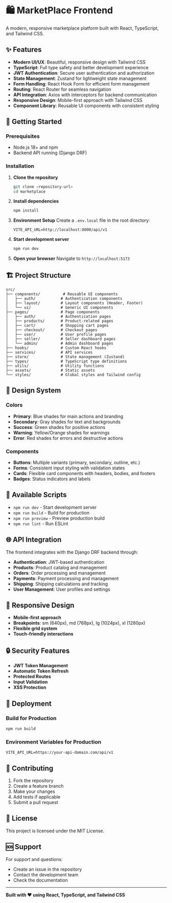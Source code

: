 # 🛍️ MarketPlace Frontend

A modern, responsive marketplace platform built with React, TypeScript, and Tailwind CSS.

## ✨ Features

- **Modern UI/UX**: Beautiful, responsive design with Tailwind CSS
- **TypeScript**: Full type safety and better development experience
- **JWT Authentication**: Secure user authentication and authorization
- **State Management**: Zustand for lightweight state management
- **Form Handling**: React Hook Form for efficient form management
- **Routing**: React Router for seamless navigation
- **API Integration**: Axios with interceptors for backend communication
- **Responsive Design**: Mobile-first approach with Tailwind CSS
- **Component Library**: Reusable UI components with consistent styling

## 🚀 Getting Started

### Prerequisites

- Node.js 18+ and npm
- Backend API running (Django DRF)

### Installation

1. **Clone the repository**
   ```bash
   git clone <repository-url>
   cd marketplace
   ```

2. **Install dependencies**
   ```bash
   npm install
   ```

3. **Environment Setup**
   Create a `.env.local` file in the root directory:
   ```env
   VITE_API_URL=http://localhost:8000/api/v1
   ```

4. **Start development server**
   ```bash
   npm run dev
   ```

5. **Open your browser**
   Navigate to `http://localhost:5173`

## 🏗️ Project Structure

```
src/
├── components/          # Reusable UI components
│   ├── auth/           # Authentication components
│   ├── layout/         # Layout components (Header, Footer)
│   └── ui/             # Generic UI components
├── pages/              # Page components
│   ├── auth/           # Authentication pages
│   ├── products/       # Product-related pages
│   ├── cart/           # Shopping cart pages
│   ├── checkout/       # Checkout pages
│   ├── user/           # User profile pages
│   ├── seller/         # Seller dashboard pages
│   └── admin/          # Admin dashboard pages
├── hooks/              # Custom React hooks
├── services/           # API services
├── store/              # State management (Zustand)
├── types/              # TypeScript type definitions
├── utils/              # Utility functions
├── assets/             # Static assets
└── styles/             # Global styles and Tailwind config
```

## 🎨 Design System

### Colors
- **Primary**: Blue shades for main actions and branding
- **Secondary**: Gray shades for text and backgrounds
- **Success**: Green shades for positive actions
- **Warning**: Yellow/Orange shades for warnings
- **Error**: Red shades for errors and destructive actions

### Components
- **Buttons**: Multiple variants (primary, secondary, outline, etc.)
- **Forms**: Consistent input styling with validation states
- **Cards**: Flexible card components with headers, bodies, and footers
- **Badges**: Status indicators and labels

## 🔧 Available Scripts

- `npm run dev` - Start development server
- `npm run build` - Build for production
- `npm run preview` - Preview production build
- `npm run lint` - Run ESLint

## 🌐 API Integration

The frontend integrates with the Django DRF backend through:

- **Authentication**: JWT-based authentication
- **Products**: Product catalog and management
- **Orders**: Order processing and management
- **Payments**: Payment processing and management
- **Shipping**: Shipping calculations and tracking
- **User Management**: User profiles and settings

## 📱 Responsive Design

- **Mobile-first approach**
- **Breakpoints**: sm (640px), md (768px), lg (1024px), xl (1280px)
- **Flexible grid system**
- **Touch-friendly interactions**

## 🔒 Security Features

- **JWT Token Management**
- **Automatic Token Refresh**
- **Protected Routes**
- **Input Validation**
- **XSS Protection**

## 🚀 Deployment

### Build for Production
```bash
npm run build
```

### Environment Variables for Production
```env
VITE_API_URL=https://your-api-domain.com/api/v1
```

## 🤝 Contributing

1. Fork the repository
2. Create a feature branch
3. Make your changes
4. Add tests if applicable
5. Submit a pull request

## 📄 License

This project is licensed under the MIT License.

## 🆘 Support

For support and questions:
- Create an issue in the repository
- Contact the development team
- Check the documentation

---

**Built with ❤️ using React, TypeScript, and Tailwind CSS**

